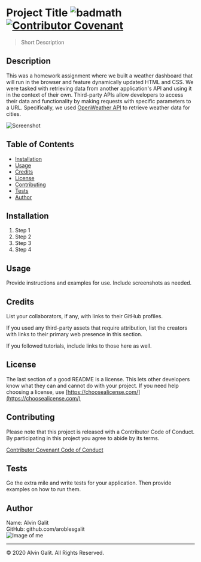 # Project Title   ![badmath](https://img.shields.io/github/languages/top/nielsenjared/badmath) [![Contributor Covenant](https://img.shields.io/badge/Contributor%20Covenant-v2.0%20adopted-ff69b4.svg)](code_of_conduct.md)
> Short Description  


## Description

This was a homework assignment where we built a weather dashboard that will run in the browser and feature dynamically updated HTML and CSS. We were tasked with retrieving data from another application's API and using it in the context of their own. Third-party APIs allow developers to access their data and functionality by making requests with specific parameters to a URL. Specifically, we used [OpenWeather API](https://openweathermap.org/api) to retrieve weather data for cities.


![Screenshot](screenshotAddress)


## Table of Contents
* [Installation](#installation)
* [Usage](#usage)
* [Credits](#credits)
* [License](#license)
* [Contributing](#contributing)
* [Tests](#tests)
* [Author](#author)


## Installation

1. Step 1
2. Step 2
3. Step 3
4. Step 4


## Usage

Provide instructions and examples for use. Include screenshots as needed.


## Credits

List your collaborators, if any, with links to their GitHub profiles.

If you used any third-party assets that require attribution, list the creators with links to their primary web presence in this section.

If you followed tutorials, include links to those here as well.


## License

The last section of a good README is a license. This lets other developers know what they can and cannot do with your project. If you need help choosing a license, use [https://choosealicense.com/](https://choosealicense.com/)


## Contributing

Please note that this project is released with a Contributor Code of Conduct. By participating in this project you agree to abide by its terms.

[Contributor Covenant Code of Conduct](https://www.contributor-covenant.org/version/2/0/code_of_conduct/)


## Tests

Go the extra mile and write tests for your application. Then provide examples on how to run them.


## Author

Name: Alvin Galit  
GitHub: github.com/aroblesgalit  
![Image of me](imageurl)

---
© 2020 Alvin Galit. All Rights Reserved.